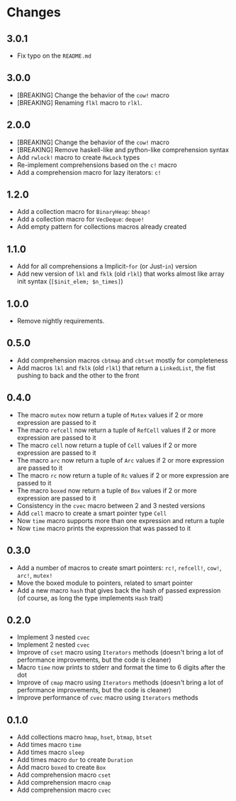 # Changes

## 3.0.1

- Fix typo on the `README.md`

## 3.0.0

- [BREAKING] Change the behavior of the `cow!` macro
- [BREAKING] Renaming `flkl` macro to `rlkl`.

## 2.0.0

- [BREAKING] Change the behavior of the `cow!` macro
- [BREAKING] Remove haskell-like and python-like comprehension syntax
- Add `rwlock!` macro to create `RwLock` types
- Re-implement comprehensions based on the `c!` macro
- Add a comprehension macro for lazy iterators: `c!`

## 1.2.0

- Add a collection macro for `BinaryHeap`: `bheap!`
- Add a collection macro for `VecDeque`: `deque!`
- Add empty pattern for collections macros already created

## 1.1.0

- Add for all comprehensions a Implicit-`for` (or Just-`in`) version
- Add new version of `lkl` and `fklk` (old `rlkl`) that works almost like array init syntax (`[$init_elem; $n_times]`)

## 1.0.0

- Remove nightly requirements.

## 0.5.0

- Add comprehension macros `cbtmap` and `cbtset` mostly for completeness
- Add macros `lkl` and `fklk` (old `rlkl`) that return a `LinkedList`, the fist pushing to back and the other to the front

## 0.4.0

- The macro `mutex` now return a tuple of `Mutex` values if 2 or more expression are passed to it
- The macro `refcell` now return a tuple of `RefCell` values if 2 or more expression are passed to it
- The macro `cell` now return a tuple of `Cell` values if 2 or more expression are passed to it
- The macro `arc` now return a tuple of `Arc` values if 2 or more expression are passed to it
- The macro `rc` now return a tuple of `Rc` values if 2 or more expression are passed to it
- The macro `boxed` now return a tuple of `Box` values if 2 or more expression are passed to it
- Consistency in the `cvec` macro between 2 and 3 nested versions
- Add `cell` macro to create a smart pointer type `Cell`
- Now `time` macro supports more than one expression and return a tuple
- Now `time` macro prints the expression that was passed to it

## 0.3.0

- Add a number of macros to create smart pointers: `rc!`, `refcell!`, `cow!`, `arc!`, `mutex!`
- Move the boxed module to pointers, related to smart pointer
- Add a new macro `hash` that gives back the hash of passed expression (of course, as long the type implements `Hash` trait)

## 0.2.0

- Implement 3 nested `cvec`
- Implement 2 nested `cvec`
- Improve of `cset` macro using `Iterators` methods (doesn't bring a lot of performance improvements, but the code is cleaner)
- Macro `time` now prints to stderr and format the time to 6 digits after the dot
- Improve of `cmap` macro using `Iterators` methods (doesn't bring a lot of performance improvements, but the code is cleaner)
- Improve performance of `cvec` macro using `Iterators` methods

## 0.1.0

- Add collections macro `hmap`, `hset`, `btmap`, `btset`
- Add times macro `time`
- Add times macro `sleep`
- Add times macro `dur` to create `Duration`
- Add macro `boxed` to create `Box`
- Add comprehension macro `cset`
- Add comprehension macro `cmap`
- Add comprehension macro `cvec`
